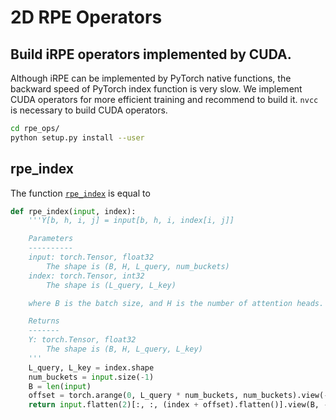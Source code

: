 # 2D RPE Operators

## Build iRPE operators implemented by CUDA.
Although iRPE can be implemented by PyTorch native functions, the backward speed of PyTorch index function is very slow. We implement CUDA operators for more efficient training and recommend to build it. `nvcc` is necessary to build CUDA operators.
```bash
cd rpe_ops/
python setup.py install --user
```

## rpe\_index
The function [`rpe_index`](./rpe_index.py#L5) is equal to
```python
def rpe_index(input, index):
    '''Y[b, h, i, j] = input[b, h, i, index[i, j]]

    Parameters
    ----------
    input: torch.Tensor, float32
        The shape is (B, H, L_query, num_buckets)
    index: torch.Tensor, int32
        The shape is (L_query, L_key)

    where B is the batch size, and H is the number of attention heads.

    Returns
    -------
    Y: torch.Tensor, float32
        The shape is (B, H, L_query, L_key)
    '''
    L_query, L_key = index.shape
    num_buckets = input.size(-1)
    B = len(input)
    offset = torch.arange(0, L_query * num_buckets, num_buckets).view(-1, 1)
    return input.flatten(2)[:, :, (index + offset).flatten()].view(B, -1, L_query, L_key)
```